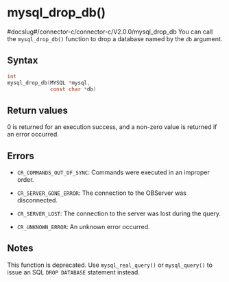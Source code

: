 mysql_drop_db() 
====================================
#docslug#/connector-c/connector-c/V2.0.0/mysql_drop_db
You can call the `mysql_drop_db()` function to drop a database named by the `db` argument. 

Syntax 
---------------------------

```c
int
mysql_drop_db(MYSQL *mysql,
              const char *db)
```



Return values 
----------------------------------

0 is returned for an execution success, and a non-zero value is returned if an error occurred.

Errors 
---------------------------

* `CR_COMMANDS_OUT_OF_SYNC`: Commands were executed in an improper order.

  

* `CR_SERVER_GONE_ERROR`: The connection to the OBServer was disconnected.

  

* `CR_SERVER_LOST`: The connection to the server was lost during the query.

  

* `CR_UNKNOWN_ERROR`: An unknown error occurred.

  




Notes 
--------------------------

This function is deprecated. Use `mysql_real_query()` or `mysql_query()` to issue an SQL `DROP DATABASE` statement instead.

